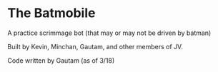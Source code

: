 # The Batmobile
A practice scrimmage bot (that may or may not be driven by batman)

Built by Kevin, Minchan, Gautam, and other members of JV.

Code written by Gautam (as of 3/18)